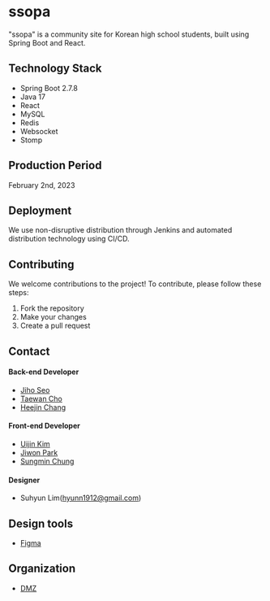 # ssopa

"ssopa" is a community site for Korean high school students, built using Spring Boot and React.

## Technology Stack

- Spring Boot 2.7.8
- Java 17
- React
- MySQL
- Redis
- Websocket 
- Stomp

## Production Period

February 2nd, 2023

## Deployment

We use non-disruptive distribution through Jenkins and automated distribution technology using CI/CD.

## Contributing

We welcome contributions to the project! To contribute, please follow these steps:

1. Fork the repository
2. Make your changes
3. Create a pull request

## Contact

#### Back-end Developer
- [Jiho Seo](https://github.com/swiftsjh02)
- [Taewan Cho](https://github.com/taewan2002)
- [Heejin Chang](https://github.com/heejinChang)

#### Front-end Developer
- [Uijin Kim](https://github.com/whitekuj02)
- [Jiwon Park](https://github.com/jione-park)
- [Sungmin Chung](https://github.com/jione-park)

#### Designer
- Suhyun Lim(hyunn1912@gmail.com)

## Design tools
- [Figma](https://www.figma.com/file/zCOEwkoaO4Ffh150D6VnBx/DMZ%ED%94%84%EB%A1%9C%EC%A0%9D%ED%8A%B8?node-id=0%3A1&t=eaxh9W1MtBV9mL0b-0)

## Organization
- [DMZ](https://github.com/dmzgachon)
